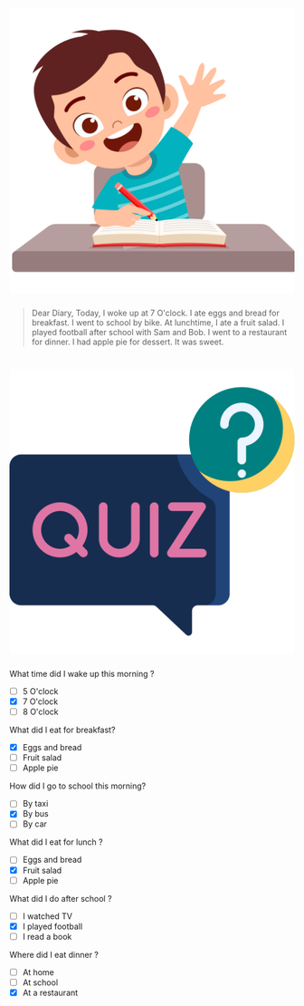 
# ![](/media/img/lessons__diary.svg) 
> Dear Diary, 
> Today, I woke up at 7 O'clock.
> I ate eggs and bread for breakfast.
> I went to school by bike.
> At lunchtime, I ate a fruit salad.
> I played football after school with Sam and Bob.
> I went to a restaurant for dinner. 
> I had apple pie for dessert. 
> It was sweet.


# ![icon](/media/icons/quiz.svg) 

What time did I wake up this morning ?
 - [ ] 5 O'clock
 - [x] 7 O'clock
 - [ ] 8 O'clock

What did I eat for breakfast?
 - [x] Eggs and bread
 - [ ] Fruit salad
 - [ ] Apple pie

How did I go to school this morning?
 - [ ] By taxi
 - [x] By bus
 - [ ] By car

What did I eat for lunch ?
 - [ ] Eggs and bread
 - [x] Fruit salad
 - [ ] Apple pie

What did I do after school ?
 - [ ] I watched TV
 - [x] I played football
 - [ ] I read a book

Where did I eat dinner ?
 - [ ] At home
 - [ ] At school
 - [x] At a restaurant